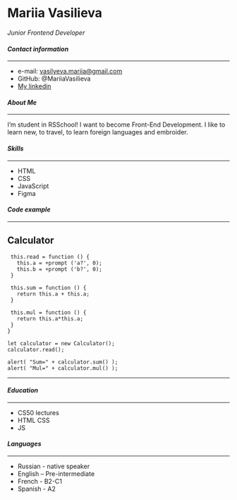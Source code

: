 # Mariia Vasilieva

*Junior Frontend Developer*
#### ___Contact information___
---
* e-mail: vasilyeva.mariia@gmail.com
* GitHub: @MariiaVasilieva
* [My linkedin](https://www.linkedin.com/in/mariia-vasileva-ba73a494/ "личная страница")

#### ___About Me___
---
I’m student in RSSchool! I want to become Front-End Development.
I like to learn new, to travel, to learn foreign languages and embroider.

#### ___Skills___
---
- HTML 
- CSS 
- JavaScript 
- Figma

#### ___Code example___
---
Calculator 
---
``` function Calculator() {
 this.read = function () {
   this.a = +prompt ('a?', 0);
   this.b = +prompt ('b?', 0);
 }

 this.sum = function () {
   return this.a + this.a;
 }

 this.mul = function () {
   return this.a*this.a;
 }
}

let calculator = new Calculator();
calculator.read();

alert( "Sum=" + calculator.sum() );
alert( "Mul=" + calculator.mul() ); 
```
---
#### ___Education___
---
-	CS50 lectures
-	HTML CSS
-	JS	

#### ___Languages___
---
-	Russian - native speaker
- English – Pre-intermediate
- French - B2-C1
- Spanish - A2
